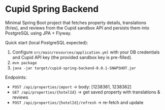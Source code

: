 # Cupid Spring Backend

Minimal Spring Boot project that fetches property details, translations (fr/es), and reviews from the Cupid sandbox API and persists them into PostgreSQL using JPA + Flyway.

Quick start (local PostgreSQL expected):

1. Configure `src/main/resources/application.yml` with your DB credentials and Cupid API key (the provided sandbox key is pre-filled).
2. `mvn package`
3. `java -jar target/cupid-spring-backend-0.0.1-SNAPSHOT.jar`

Endpoints:
- `POST /api/properties/import` -> body: [1238361, 1238362]
- `GET /api/properties/{hotelId}` -> get saved property with translations & reviews
- `POST /api/properties/{hotelId}/refresh` -> re-fetch and update

